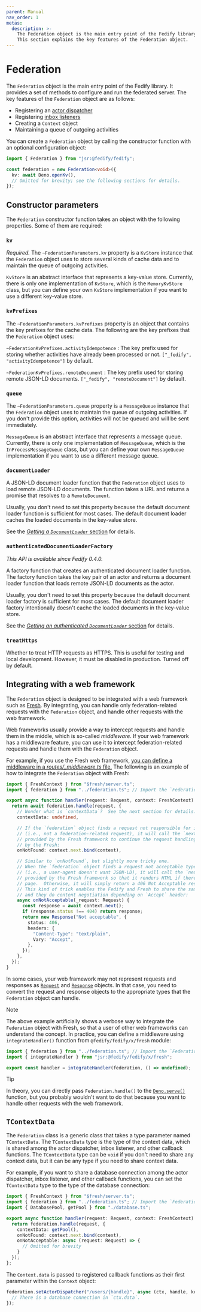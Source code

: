 ```yaml
---
parent: Manual
nav_order: 1
metas:
  description: >-
    The Federation object is the main entry point of the Fedify library.
    This section explains the key features of the Federation object.
---
```


Federation
==========

The `Federation` object is the main entry point of the Fedify library.
It provides a set of methods to configure and run the federated server.
The key features of the `Federation` object are as follows:

 -  Registering an [actor dispatcher](./actor.md)
 -  Registering [inbox listeners](./inbox.md)
 -  Creating a `Context` object
 -  Maintaining a queue of outgoing activities

You can create a `Federation` object by calling the constructor function
with an optional configuration object:

~~~~ typescript
import { Federation } from "jsr:@fedify/fedify";

const federation = new Federation<void>({
  kv: await Deno.openKv(),
  // Omitted for brevity; see the following sections for details.
});
~~~~


Constructor parameters
----------------------

The `Federation` constructor function takes an object with the following
properties.  Some of them are required:

### `kv`

*Required.*  The `~FederationParameters.kv` property is a `KvStore` instance
that the `Federation` object uses to store several kinds of cache data and
to maintain the queue of outgoing activities.

`KvStore` is an abstract interface that represents a key-value store.
Currently, there is only one implementation of `KvStore`, which is the
`MemoryKvStore` class, but you can define your own `KvStore` implementation
if you want to use a different key-value store.

### `kvPrefixes`

The `~FederationParameters.kvPrefixes` property is an object that contains
the key prefixes for the cache data.  The following are the key prefixes
that the `Federation` object uses:

`~FederationKvPrefixes.activityIdempotence`
:   The key prefix used for storing whether activities have already been
    processed or not.  `["_fedify", "activityIdempotence"]` by default.

`~FederationKvPrefixes.remoteDocument`
:   The key prefix used for storing remote JSON-LD documents.
    `["_fedify", "remoteDocument"]` by default.

### `queue`

The `~FederationParameters.queue` property is a `MessageQueue` instance that
the `Federation` object uses to maintain the queue of outgoing activities.
If you don't provide this option, activities will not be queued and will
be sent immediately.

`MessageQueue` is an abstract interface that represents a message queue.
Currently, there is only one implementation of `MessageQueue`, which is the
`InProcessMessageQueue` class, but you can define your own `MessageQueue`
implementation if you want to use a different message queue.

### `documentLoader`

A JSON-LD document loader function that the `Federation` object uses to
load remote JSON-LD documents.  The function takes a URL and returns a
promise that resolves to a `RemoteDocument`.

Usually, you don't need to set this property because the default document
loader function is sufficient for most cases.  The default document loader
caches the loaded documents in the key-value store.

See the
[*Getting a `DocumentLoader`* section](./context.md#getting-a-documentloader)
for details.

### `authenticatedDocumentLoaderFactory`

*This API is available since Fedify 0.4.0.*

A factory function that creates an authenticated document loader function.
The factory function takes the key pair of an actor and returns a document
loader function that loads remote JSON-LD documents as the actor.

Usually, you don't need to set this property because the default document
loader factory is sufficient for most cases.  The default document loader
factory intentionally doesn't cache the loaded documents in the key-value
store.

See the [*Getting an authenticated `DocumentLoader`*
section](./context.md#getting-an-authenticated-documentloader) for details.

### `treatHttps`

Whether to treat HTTP requests as HTTPS.  This is useful for testing and
local development.  However, it must be disabled in production.
Turned off by default.


Integrating with a web framework
--------------------------------

The `Federation` object is designed to be integrated with a web framework
such as [Fresh].  By integrating, you can handle only federation-related
requests with the `Federation` object, and handle other requests with
the web framework.

Web frameworks usually provide a way to intercept requests and handle them
in the middle, which is so-called <dfn>middleware</dfn>.  If your web framework
has a middleware feature, you can use it to intercept federation-related
requests and handle them with the `Federation` object.

For example, if you use the Fresh web framework, [you can define a middleware
in a *routes/_middleware.ts* file.][fresh-middleware]  The following is an
example of how to integrate the `Federation` object with Fresh:

~~~~ typescript
import { FreshContext } from "$fresh/server.ts";
import { federation } from "../federation.ts"; // Import the `Federation` object

export async function handler(request: Request, context: FreshContext) {
  return await federation.handle(request, {
    // Wonder what is `contextData`?  See the next section for details.
    contextData: undefined,

    // If the `federation` object finds a request not responsible for it
    // (i.e., not a federation-related request), it will call the `next`
    // provided by the Fresh framework to continue the request handling
    // by the Fresh:
    onNotFound: context.next.bind(context),

    // Similar to `onNotFound`, but slightly more tricky one.
    // When the `federation` object finds a request not acceptable type-wise
    // (i.e., a user-agent doesn't want JSON-LD), it will call the `next`
    // provided by the Fresh framework so that it renders HTML if there's some
    // page.  Otherwise, it will simply return a 406 Not Acceptable response.
    // This kind of trick enables the Fedify and Fresh to share the same routes
    // and they do content negotiation depending on `Accept` header:
    async onNotAcceptable(_request: Request) {
      const response = await context.next();
      if (response.status !== 404) return response;
      return new Response("Not acceptable", {
        status: 406,
        headers: {
          "Content-Type": "text/plain",
          Vary: "Accept",
        },
      });
    },
  });
}
~~~~

In some cases, your web framework may not represent requests and responses
as [`Request`] and [`Response`] objects.  In that case, you need to convert
the request and response objects to the appropriate types that the `Federation`
object can handle.

> [!NOTE]
> The above example artificially shows a verbose way to integrate
> the `Federation` object with Fresh, so that a user of other web frameworks
> can understand the concept.  In practice, you can define a middleware
> using `integrateHandler()` function from `@fedify/fedify/x/fresh` module:
>
> ~~~~ typescript
> import { federation } from "../federation.ts"; // Import the `Federation` object
> import { integrateHandler } from "jsr:@fedify/fedify/x/fresh";
>
> export const handler = integrateHandler(federation, () => undefined);
> ~~~~

> [!TIP]
> In theory, you can directly pass `Federation.handle()` to the [`Deno.serve()`]
> function, but you probably wouldn't want to do that because you want to handle
> other requests with the web framework.

[Fresh]: https://fresh.deno.dev/
[fresh-middleware]: https://fresh.deno.dev/docs/concepts/middleware
[`Request`]: https://developer.mozilla.org/en-US/docs/Web/API/Request
[`Response`]: https://developer.mozilla.org/en-US/docs/Web/API/Response
[`Deno.serve()`]: https://deno.land/api?unstable&s=Deno.serve


`TContextData`
--------------

The `Federation` class is a generic class that takes a type parameter named
`TContextData`.  The `TContextData` type is the type of the context data,
which is shared among the actor dispatcher, inbox listener, and other
callback functions.  The `TContextData` type can be `void` if you don't
need to share any context data, but it can be any type if you need to share
context data.

For example, if you want to share a database connection among the actor
dispatcher, inbox listener, and other callback functions, you can set the
`TContextData` type to the type of the database connection:

~~~~ typescript
import { FreshContext } from "$fresh/server.ts";
import { federation } from "../federation.ts"; // Import the `Federation` object
import { DatabasePool, getPool } from "./database.ts";

export async function handler(request: Request, context: FreshContext) {
  return federation.handle(request, {
    contextData: getPool(),
    onNotFound: context.next.bind(context),
    onNotAcceptable: async (request: Request) => {
      // Omitted for brevity
    }
  });
};
~~~~

The `Context.data` is passed to registered callback functions as their first
parameter within the `Context` object:

~~~~ typescript
federation.setActorDispatcher("/users/{handle}", async (ctx, handle, key) => {
  // There is a database connection in `ctx.data`.
});
~~~~
